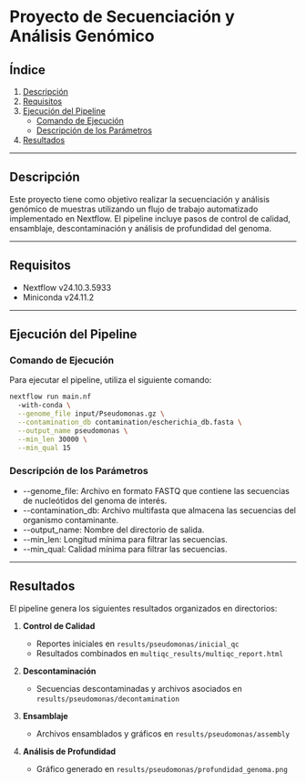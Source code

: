 # Proyecto de Secuenciación y Análisis Genómico

## Índice
1. [Descripción](#descripción)
2. [Requisitos](#requisitos)
3. [Ejecución del Pipeline](#ejecución-del-pipeline)
   - [Comando de Ejecución](#comando-de-ejecución)
   - [Descripción de los Parámetros](#descripción-de-los-parámetros)
4. [Resultados](#resultados)

---

## Descripción
Este proyecto tiene como objetivo realizar la secuenciación y análisis genómico de muestras utilizando un flujo de trabajo automatizado implementado en Nextflow. El pipeline incluye pasos de control de calidad, ensamblaje, descontaminación y análisis de profundidad del genoma.

---

## Requisitos
- Nextflow v24.10.3.5933  
- Miniconda v24.11.2

---

## Ejecución del Pipeline

### Comando de Ejecución
Para ejecutar el pipeline, utiliza el siguiente comando:

```bash
nextflow run main.nf 
  -with-conda \
  --genome_file input/Pseudomonas.gz \
  --contamination_db contamination/escherichia_db.fasta \
  --output_name pseudomonas \
  --min_len 30000 \
  --min_qual 15
```

### Descripción de los Parámetros
- --genome_file: Archivo en formato FASTQ que contiene las secuencias de nucleótidos del genoma de interés.  
- --contamination_db: Archivo multifasta que almacena las secuencias del organismo contaminante.  
- --output_name: Nombre del directorio de salida.  
- --min_len: Longitud mínima para filtrar las secuencias.  
- --min_qual: Calidad mínima para filtrar las secuencias.  

---

## Resultados
El pipeline genera los siguientes resultados organizados en directorios:

1. **Control de Calidad**  
   - Reportes iniciales en `results/pseudomonas/inicial_qc`  
   - Resultados combinados en `multiqc_results/multiqc_report.html`

2. **Descontaminación**  
   - Secuencias descontaminadas y archivos asociados en `results/pseudomonas/decontamination`

3. **Ensamblaje**  
   - Archivos ensamblados y gráficos en `results/pseudomonas/assembly`

4. **Análisis de Profundidad**  
   - Gráfico generado en `results/pseudomonas/profundidad_genoma.png`




